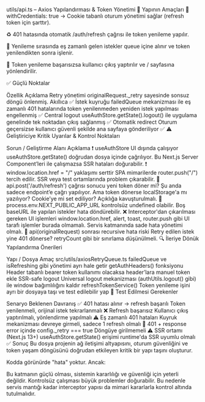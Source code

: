 utils/api.ts – Axios Yapılandırması & Token Yönetimi
📌 Yapının Amaçları
🔐 withCredentials: true → Cookie tabanlı oturum yönetimi sağlar (refresh token için şarttır).

♻️ 401 hatasında otomatik /auth/refresh çağrısı ile token yenileme yapılır.

🔁 Yenileme sırasında eş zamanlı gelen istekler queue içine alınır ve token yenilendikten sonra işlenir.

🚪 Token yenileme başarısızsa kullanıcı çıkış yaptırılır ve / sayfasına yönlendirilir.

✅ Güçlü Noktalar

Özellik Açıklama
Retry yönetimi originalRequest.\_retry sayesinde sonsuz döngü önlenmiş. Akıllıca ✅
İstek kuyruğu failedQueue mekanizması ile eş zamanlı 401 hatalarında token yenilenmeden yeniden istek yapılması engellenmiş ✅
Central logout useAuthStore.getState().logout() ile uygulama genelinde tek noktadan çıkış sağlanmış ✅
Otomatik redirect Oturum geçersizse kullanıcı güvenli şekilde ana sayfaya gönderiliyor ✅
⚠️ Geliştiriciye Kritik Uyarılar & Kontrol Noktaları

Sorun / Geliştirme Alanı Açıklama
❗ useAuthStore UI dışında çalışıyor useAuthStore.getState() doğrudan dosya içinde çağrılıyor. Bu Next.js Server Component’leri ile çalışmazsa SSR hataları doğurabilir.
❗ window.location.href = "/" yaklaşımı serttir SPA mimarilerde router.push("/") tercih edilir. SSR veya test ortamlarında problem çıkarabilir.
🔁 api.post('/auth/refresh') çağrısı sonucu yeni token döner mi? Şu anda sadece endpoint’e çağrı yapılıyor. Ama token dönerse localStorage'a mı yazılıyor? Cookie’ye mi set ediliyor? Açıklığa kavuşturulmalı.
🔐 process.env.NEXT_PUBLIC_APP_URL kontrolsüz undefined olabilir. Boş baseURL ile yapılan istekler hata döndürebilir.
❌ Interceptor'dan çıkarılması gereken UI işlemleri window.location.href, alert, toast, router.push gibi UI tarafı işlemler burada olmamalı. Servis katmanında sade hata yönetimi olmalı.
🔂 api(originalRequest) sonrası recursive hata riski Retry edilen istek yine 401 dönerse? retryCount gibi bir sınırlama düşünülmeli.
🔍 İleriye Dönük Yapılandırma Önerileri

Yapı / Dosya Amaç
src/utils/axiosRetryQueue.ts failedQueue ve isRefreshing gibi yönetimi ayrı hale getir
getAuthHeaders() fonksiyonu Header tabanlı bearer token kullanımı olacaksa header’lara manuel token ekle
SSR-safe logout Universal logout mekanizması (authUtils.logout() gibi) ile window bağımlılığını kaldır
refreshTokenService() Token yenileme işini ayrı bir dosyaya taşı ve test edilebilir yap
🧪 Test Edilmesi Gerekenler

Senaryo Beklenen Davranış
✅ 401 hatası alınır → refresh başarılı Token yenilenmeli, orijinal istek tekrarlanmalı
❌ Refresh başarısız Kullanıcı çıkış yaptırılmalı, yönlendirme yapılmalı
⚠️ Eş zamanlı 401 hataları Kuyruk mekanizması devreye girmeli, sadece 1 refresh olmalı
🔄 401 + response error içinde config.\_retry === true Döngüye girilmemeli
⚠️ SSR ortamı (Next.js 13+) useAuthStore.getState() erişimi runtime'da SSR uyumlu olmalı
✅ Sonuç
Bu dosya projenin ağ iletişimi altyapısını, oturum güvenliğini ve token yaşam döngüsünü doğrudan etkileyen kritik bir yapı taşını oluşturur.

Kodda görünürde "hata" yoktur. Ancak:

Bu katmanın güçlü olması, sistemin kararlılığı ve güvenliği için yeterli değildir.
Kontrolsüz çalışması büyük problemler doğurabilir. Bu nedenle servis mantığı kadar interceptor yapısı da mimari kararlarla kontrol altında tutulmalıdır.
